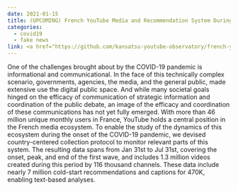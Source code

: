 ```yaml
---
date: 2021-01-15
title: (UPCOMING) French YouTube Media and Recommendation System During the COVID-19 Pandemic
categories:
  - covid19
  - fake news
link: <a href="https://github.com/kansatsu-youtube-observatory/french-youtube-covid19-dataset">Access the data.</a>
---
```


One of the challenges brought about by the COVID-19 pandemic is informational and communicational. In the face of this technically complex scenario, governments, agencies, the media, and the general public, made extensive use the digital public space. And while many societal goals hinged on the efficacy of communication of strategic information and coordination of the public debate, an image of the efficacy and coordination of these communications has not yet fully emerged. With more than 46 million unique monthly users in France, YouTube holds a central position in the French media ecosystem. To enable the study of the dynamics of this ecosystem during the onset of the COVID-19 pandemic, we devised country-centered collection protocol to monitor relevant parts of this system. The resulting data spans from Jan 31st to Jul 31st, covering the onset, peak, and end of the first wave, and includes 1.3 million videos created during this period by 116 thousand channels. These data include nearly 7 million cold-start recommendations and captions for 470K, enabling text-based analyses.


